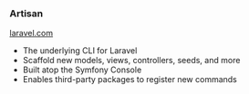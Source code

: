 ### Artisan

[laravel.com](https://laravel.com/docs/5.2/artisan)

* The underlying CLI for Laravel
* Scaffold new models, views, controllers, seeds, and more
* Built atop the Symfony Console
* Enables third-party packages to register new commands
